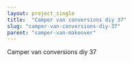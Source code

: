 ```yaml
---
layout: project_single
title:  "Camper van conversions diy 37"
slug: "camper-van-conversions-diy-37"
parent: "camper-van-makeover"
---
```

Camper van conversions diy 37